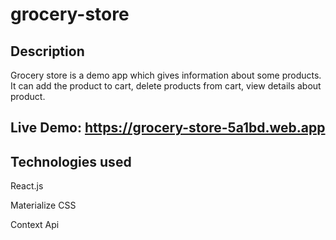 # grocery-store

## Description
Grocery store is a demo app which gives information about some products.
It can add the product to cart, delete products from cart, view details about product.

## Live Demo: https://grocery-store-5a1bd.web.app

## Technologies used

React.js

Materialize CSS

Context Api
